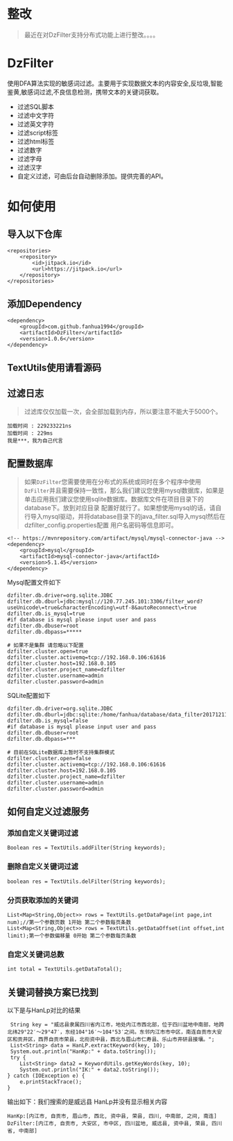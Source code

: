 # 整改
> 最近在对DzFilter支持分布式功能上进行整改。。。。

# DzFilter
使用DFA算法实现的敏感词过滤。主要用于实现数据文本的内容安全,反垃圾,智能鉴黄,敏感词过滤,不良信息检测，携带文本的关键词获取。
+ 过滤SQL脚本
+ 过滤中文字符
+ 过滤英文字符
+ 过滤script标签
+ 过滤html标签
+ 过滤数字
+ 过滤字母
+ 过滤汉字
+ 自定义过滤，可由后台自动删除添加。提供完善的API。


# 如何使用
## 导入以下仓库
```
<repositories>
	<repository>
	    <id>jitpack.io</id>
	    <url>https://jitpack.io</url>
	</repository>
</repositories>
```
## 添加Dependency
```
<dependency>
    <groupId>com.github.fanhua1994</groupId>
    <artifactId>DzFilter</artifactId>
    <version>1.0.6</version>
</dependency>
```

## TextUtils使用请看源码

## 过滤日志
> 过滤库仅仅加载一次，会全部加载到内存，所以要注意不能大于5000个。
```
加载时间 : 229233221ns
加载时间 : 229ms
我是***，我为自己代言
```

## 配置数据库
> 如果```DzFilter```您需要使用在分布式的系统或同时在多个程序中使用```DzFilter```并且需要保持一致性，那么我们建议您使用mysql数据库，如果是单击应用我们建议您使用sqlite数据库。数据库文件在项目目录下的database下。放到对应目录  配置好就行了。如果想使用mysql的话，请自行导入mysql驱动，并将database目录下的java_filter.sql导入mysql然后在dzfilter_config.properties配置 用户名密码等信息即可。
```
<!-- https://mvnrepository.com/artifact/mysql/mysql-connector-java -->
<dependency>
    <groupId>mysql</groupId>
    <artifactId>mysql-connector-java</artifactId>
    <version>5.1.45</version>
</dependency>
```
Mysql配置文件如下
```
dzfilter.db.driver=org.sqlite.JDBC
dzfilter.db.dburl=jdbc:mysql://120.77.245.101:3306/filter_word?useUnicode\=true&characterEncoding\=utf-8&autoReconnect\=true
dzfilter.db.is_mysql=true
#if database is mysql please input user and pass
dzfilter.db.dbuser=root
dzfilter.db.dbpass=*****

# 如果不是集群 请忽略以下配置
dzfilter.cluster.open=true
dzfilter.cluster.activemq=tcp://192.168.0.106:61616
dzfilter.cluster.host=192.168.0.105
dzfilter.cluster.project_name=dzfilter
dzfilter.cluster.username=admin
dzfilter.cluster.password=admin
```
SQLite配置如下
```
dzfilter.db.driver=org.sqlite.JDBC
dzfilter.db.dburl=jdbc:sqlite:/home/fanhua/database/data_filter20171211.db
dzfilter.db.is_mysql=false
#if database is mysql please input user and pass
dzfilter.db.dbuser=root
dzfilter.db.dbpass=***

# 目前在SQLite数据库上暂时不支持集群模式
dzfilter.cluster.open=false
dzfilter.cluster.activemq=tcp://192.168.0.106:61616
dzfilter.cluster.host=192.168.0.105
dzfilter.cluster.project_name=dzfilter
dzfilter.cluster.username=admin
dzfilter.cluster.password=admin
```

## 如何自定义过滤服务

### 添加自定义关键词过滤
```
Boolean res = TextUtils.addFilter(String keywords);
```
### 删除自定义关键词过滤
```
boolean res = TextUtils.delFilter(String keywords);
```
### 分页获取添加的关键词
```
List<Map<String,Object>> rows = TextUtils.getDataPage(int page,int num);//第一个参数页数 1开始 第二个参数每页条数
List<Map<String,Object>> rows = TextUtils.getDataOffset(int offset,int limit);第一个参数偏移量 0开始 第二个参数每页条数
```
### 自定义关键词总数
```
int total = TextUtils.getDataTotal();
```


## 关键词替换方案已找到
以下是与HanLp对比的结果
```
 String key = "威远县隶属四川省内江市，地处内江市西北部，位于四川盆地中南部，地跨北纬29°22′～29°47′，东经104°16′～104°53′之间。东邻内江市市中区，南连自贡市大安区和贡井区，西界自贡市荣县，北衔资中县，西北与眉山市仁寿县、乐山市井研县接壤。";
 List<String> data = HanLP.extractKeyword(key, 10);
 System.out.println("HanKp:" + data.toString());
 try {
	List<String> data2 = KeywordUtils.getKeyWords(key, 10);
	System.out.println("IK:" + data2.toString());
} catch (IOException e) {
	e.printStackTrace();
}
```
输出如下：我们搜索的是威远县  HanLp并没有显示相关内容
```
HanKp:[内江市, 自贡市, 眉山市, 西北, 资中县, 荣县, 四川, 中南部, 之间, 南连]
DzFilter:[内江市, 自贡市, 大安区, 市中区, 四川盆地, 威远县, 资中县, 荣县, 四川省, 中南部]
```

